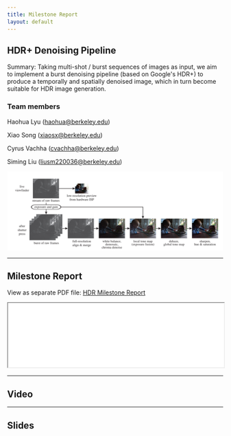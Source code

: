 ```yaml
---
title: Milestone Report
layout: default
---
```


## HDR+ Denoising Pipeline

Summary: Taking multi-shot / burst sequences of images as input, we aim to implement a burst denoising pipeline (based on Google's HDR+) to produce a temporally and spatially denoised image, which in turn become suitable for HDR image generation. 

### Team members
Haohua Lyu ([haohua@berkeley.edu](mailto:haohua@berkeley.edu))

Xiao Song ([xiaosx@berkeley.edu](mailto:xiaosx@berkeley.edu))

Cyrus Vachha ([cvachha@berkeley.edu](mailto:cvachha@berkeley.edu))

Siming Liu ([liusm220036@berkeley.edu](mailto:liusm220036@berkeley.edu))


<img src="img/pipeline.png">

---

## Milestone Report

View as separate PDF file: [HDR Milestone Report](CS_184_284A_Final_Project_Milestone_HDR.pdf)

<iframe src="CS_184_284A_Final_Project_Milestone_HDR.pdf" width="100%"></iframe>

---

## Video

---

## Slides